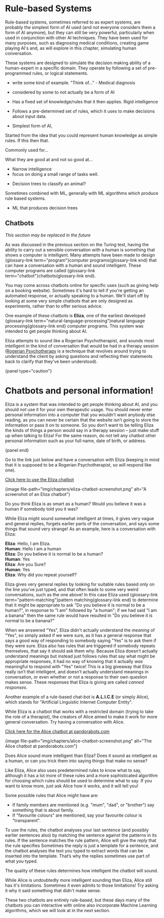 # Rule-based Systems

Rule-based systems, sometimes referred to as expert systems, are probably the simplest form of AI used (and not everyone considers them a form of AI anymore), but they can still be very powerful, particularly when used in conjunction with other AI techniques.
They have been used for many purposes, such as diagnosing medical conditions, creating game playing AI's and, as will explore in this chapter, simulating human conversation.

These systems are designed to simulate the decision making ability of a human-expert in a specific domain.
They operate by following a set of pre-programmed rules, or logical statements.

 - write some kind of example. "Think of..." - Medical diagnosis

- considered by some to not actually be a form of AI
- Has a fixed set of knowledge/rules that it then applies. Rigid intelligence
- Follows a pre-determined set of rules, which it uses to make decisions about input data.
- Simplest form of AI,

Started from the idea that you could represent human knowledge as simple rules. If this then that.


Commonly used for...

<!-- https://en.wikipedia.org/wiki/Clinical_decision_support_system#Knowledge-based_CDSS -->

<!-- https://en.wikipedia.org/wiki/Computer-aided_diagnosis -->

What they are good at and not so good at...

- Narrow intelligence
- focus on doing a small range of tasks well.


<!-- Would be awesome to work in a little bit of prolog -->

<!-- Game stuff? Medical diagnosis? -->


- Decision trees to classify an animal?


Sometimes combined with ML, generally with ML algorithms which produce rule based systems.

- ML that produces decision trees



## Chatbots

*This section may be replaced in the future*

As was discussed in the previous section on the Turing test, having the ability to carry out a sensible conversation with a human is something that shows a computer is intelligent.
Many attempts have been made to design {glossary-link term="program"}computer programs{glossary-link end} that can have a conversation with a human and sound intelligent.
These computer programs are called {glossary-link term="chatbot"}chatbots{glossary-link end}.

You may come across chatbots online for specific uses (such as giving help on a booking website). Sometimes it's hard to tell if you're getting an automated response, or actually speaking to a human.
We'll start off by looking at some very simple chatbots that are only designed as experiments, rather than to offer serious advice.

One example of these chatbots is **Eliza**, one of the earliest developed {glossary-link term="natural-language-processing"}natural language processing{glossary-link end} computer programs. This system was intended to get people thinking about AI.

Eliza attempts to sound like a Rogerian Psychotherapist, and sounds most intelligent in the kind of conversation that would be had in a therapy session ([Rogerian Psychotherapy](https://en.wikipedia.org/w/index.php?title=Rogerian_psychotherapy) is a technique that revolves around trying to understand the client by asking questions and reflecting their statements back to clarify that they've been understood).

{panel type="caution"}

# Chatbots and personal information!

Eliza is a system that was intended to get people thinking about AI, and you should *not* use it for your own therapeutic usage.
You should never enter personal information into a computer that you wouldn’t want anybody else reading, as you can never be certain that the website isn’t going to store the information or pass it on to someone.
So you don’t want to be telling Eliza the kinds of things a person would say in a therapy session &ndash; just make stuff up when talking to Eliza!
For the same reason, do *not* tell any chatbot other personal information such as your full name, date of birth, or address.

{panel end}

Go to the link just below and have a conversation with Eliza (keeping in mind that it is supposed to be a Rogerian Psychotherapist, so will respond like one).

[Click here to use the Eliza chatbot](http://www.manifestation.com/neurotoys/eliza.php3)

{image file-path="img/chapters/eliza-chatbot-screenshot.png" alt="A screenshot of an Eliza chatbot"}

Do you think Eliza is as smart as a human?
Would you believe it was a human if somebody told you it was?

While Eliza might sound somewhat intelligent at times, it gives very vague and general replies, forgets earlier parts of the conversation, and says some things that sound very strange!
As an example, here is a conversation with Eliza:

**Eliza**: Hello, I am Eliza.  
**Human**: Hello I am a human  
**Eliza**: Do you believe it is normal to be a human?  
**Human**: Yes  
**Eliza**: Are you Sure?  
**Human**: Yes  
**Eliza**: Why did you repeat yourself?

Eliza gives very general replies by looking for suitable rules based only on the line you've just typed, and that often leads to some very weird conversations, such as the one above!
In this case Eliza used {glossary-link term="pattern-matching"}pattern matching{glossary-link end} to determine that it might be appropriate to ask "Do you believe it is normal to be a human?", in response to "I am" followed by "a human"; if we had said "I am a banana" then the same rule would have resulted in "Do you believe it is normal to be a banana?"

When we answered "Yes", Eliza didn't actually understand the *meaning* of "Yes", so simply asked if we were sure, as it has a general response that says a good way of responding to somebody saying "Yes" is to ask them if they were sure.
Eliza also has rules that are triggered if somebody repeats themselves, that say it should ask them why.
Because Eliza doesn’t actually understand meanings but instead just follows rules that say what might be appropriate responses, it had no way of knowing that it actually *was* meaningful to respond with "Yes" twice!
This is a big giveaway that Eliza really isn’t that intelligent, and doesn’t actually understand meanings in conversation, or even whether or not a response to their own question makes sense.
These responses that Eliza is giving are called *canned responses*.

Another example of a rule-based chat-bot is **A.L.I.C.E** (or simply Alice), which stands for "Artificial Linguistic Internet Computer Entity".

While Eliza is a chatbot that works with a restricted domain (trying to take the role of a therapist), the creators of Alice aimed to make it work for more general conversation.
Try having a conversation with Alice.

[Click here for the Alice chatbot at pandorabots.com](https://www.pandorabots.com/pandora/talk?botid=b8d616e35e36e881)

{image file-path="img/chapters/alice-chatbot-screenshot.png" alt="The Alice chatbot at pandorabots.com"}

Does Alice sound more intelligent than Eliza?
Does it sound as intelligent as a human, or can you trick them into saying things that make no sense?

Like Eliza, Alice also uses predetermined rules to know what to say, although it has a lot more of these rules and a more sophisticated algorithm for choosing which rules should be used to determine what to say.
If you want to know more, just ask Alice how it works, and it will tell you!

Some possible rules that Alice might have are:

- If family members are mentioned (e.g. "mum", "dad", or "brother") say something that is about family.
- If "favourite colours" are mentioned, say your favourite colour is "transparent".

To use the rules, the chatbot analyses your last sentence (and possibly earlier sentences also) by matching the sentence against the patterns in its rules.
If the sentence matches the rule pattern, Alice will give the reply that the rule specifies
Sometimes the reply is just a template for a sentence, and the chatbot analyses the text you typed to extract words that can be inserted into the template.
That’s why the replies sometimes use part of what you typed.

The quality of these rules determines how intelligent the chatbot will sound.  

While Alice is undoubtedly more intelligent sounding than Eliza, Alice still has it's limitations.
Sometimes it even admits to those limitations!
Try asking it why it said something that didn't make sense.

These two chatbots are entirely rule-based, but these days many of the chatbots you can interactive with online also incorporate Machine Learning algorithms, which we will look at in the next section.
